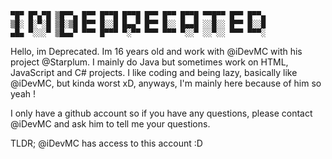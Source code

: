 ```
▀█▀ █▀▄▀█ ▒█▀▀▄ █▀▀ █▀▀█ █▀▀█ █▀▀ █▀▀ █▀▀█ ▀▀█▀▀ █▀▀ █▀▀▄ 
▒█░ █░▀░█ ▒█░▒█ █▀▀ █░░█ █▄▄▀ █▀▀ █░░ █▄▄█ ░░█░░ █▀▀ █░░█ 
▄█▄ ▀░░░▀ ▒█▄▄▀ ▀▀▀ █▀▀▀ ▀░▀▀ ▀▀▀ ▀▀▀ ▀░░▀ ░░▀░░ ▀▀▀ ▀▀▀░
```
Hello, im Deprecated. Im 16 years old and work with @iDevMC with
his project @Starplum. I mainly do Java but sometimes work on HTML,
JavaScript and C# projects. I like coding and being lazy, basically
like @iDevMC, but kinda worst xD, anyways, I'm mainly here because
of him so yeah !

I only have a github account so if you have any questions,
please contact @iDevMC and ask him to tell me your questions.

TLDR; @iDevMC has access to this account :D

